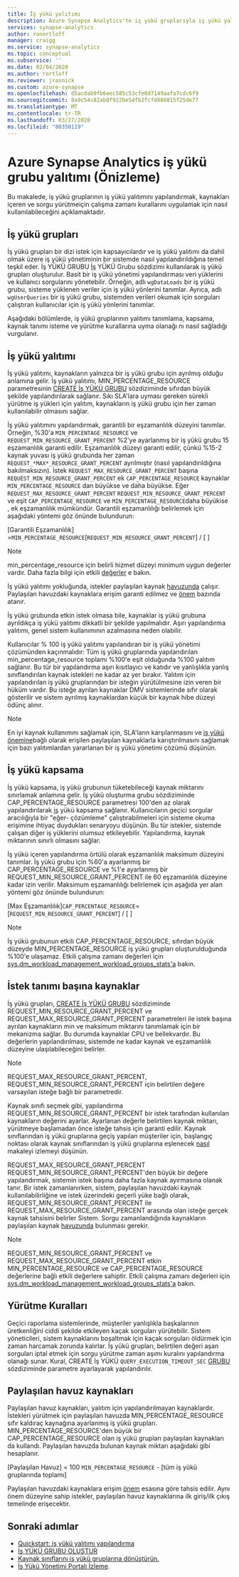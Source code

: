 ```yaml
---
title: İş yükü yalıtımı
description: Azure Synapse Analytics'te iş yükü gruplarıyla iş yükü yalıtımı ayarlama kılavuzu.
services: synapse-analytics
author: ronortloff
manager: craigg
ms.service: synapse-analytics
ms.topic: conceptual
ms.subservice: ''
ms.date: 02/04/2020
ms.author: rortloff
ms.reviewer: jrasnick
ms.custom: azure-synapse
ms.openlocfilehash: d5acdab9fb6eec585c53cfe0d7149aafa7cdc6f9
ms.sourcegitcommit: 8a9c54c82ab8f922be54fb2fcfd880815f25de77
ms.translationtype: MT
ms.contentlocale: tr-TR
ms.lasthandoff: 03/27/2020
ms.locfileid: "80350119"
---
```

# <a name="azure-synapse-analytics-workload-group-isolation-preview"></a>Azure Synapse Analytics iş yükü grubu yalıtımı (Önizleme)

Bu makalede, iş yükü gruplarının iş yükü yalıtımını yapılandırmak, kaynakları içeren ve sorgu yürütmeiçin çalışma zamanı kurallarını uygulamak için nasıl kullanılabileceğini açıklamaktadır.

## <a name="workload-groups"></a>İş yükü grupları

İş yükü grupları bir dizi istek için kapsayıcılardır ve iş yükü yalıtımı da dahil olmak üzere iş yükü yönetiminin bir sistemde nasıl yapılandırıldığına temel teşkil eder.  İş YÜKÜ GRUBU [İş](/sql/t-sql/statements/create-workload-group-transact-sql?view=azure-sqldw-latest) YÜKÜ Grubu sözdizimi kullanılarak iş yükü grupları oluşturulur.  Basit bir iş yükü yönetimi yapılandırması veri yüklerini ve kullanıcı sorgularını yönetebilir.  Örneğin, adlı `wgDataLoads` bir iş yükü grubu, sisteme yüklenen veriler için iş yükü yönlerini tanımlar. Ayrıca, adlı `wgUserQueries` bir iş yükü grubu, sistemden verileri okumak için sorguları çalıştıran kullanıcılar için iş yükü yönlerini tanımlar.

Aşağıdaki bölümlerde, iş yükü gruplarının yalıtımı tanımlama, kapsama, kaynak tanımı isteme ve yürütme kurallarına uyma olanağı nı nasıl sağladığı vurgulanır.

## <a name="workload-isolation"></a>İş yükü yalıtımı

İş yükü yalıtımı, kaynakların yalnızca bir iş yükü grubu için ayrılmış olduğu anlamına gelir.  İş yükü yalıtımı, MIN_PERCENTAGE_RESOURCE parametresinin [CREATE İş YÜKÜ GRUBU](/sql/t-sql/statements/create-workload-group-transact-sql?view=azure-sqldw-latest) sözdiziminde sıfırdan büyük şekilde yapılandırılarak sağlanır.  Sıkı SLA'lara uyması gereken sürekli yürütme iş yükleri için yalıtım, kaynakların iş yükü grubu için her zaman kullanılabilir olmasını sağlar. 

İş yükü yalıtımını yapılandırmak, garantili bir eşzamanlılık düzeyini tanımlar. Örneğin, %30'a `MIN_PERCENTAGE_RESOURCE` ve `REQUEST_MIN_RESOURCE_GRANT_PERCENT` %2'ye ayarlanmış bir iş yükü grubu 15 eşzamanlılık garanti edilir.  Eşzamanlılık düzeyi garanti edilir, çünkü %15-2 kaynak yuvası iş yükü grubunda her zaman `REQUEST_*MAX*_RESOURCE_GRANT_PERCENT` ayrılmıştır (nasıl yapılandırıldığına bakılmaksızın).  İstek `REQUEST_MAX_RESOURCE_GRANT_PERCENT` başına `REQUEST_MIN_RESOURCE_GRANT_PERCENT` ek `CAP_PERCENTAGE_RESOURCE` kaynaklar `MIN_PERCENTAGE_RESOURCE` dan büyükse ve daha büyükse.  Eğer `REQUEST_MAX_RESOURCE_GRANT_PERCENT` `REQUEST_MIN_RESOURCE_GRANT_PERCENT` ve eşit `CAP_PERCENTAGE_RESOURCE` ve `MIN_PERCENTAGE_RESOURCE`daha büyükise , ek eşzamanlılık mümkündür.  Garantili eşzamanlılığı belirlemek için aşağıdaki yöntemi göz önünde bulundurun:

[Garantili Eşzamanlılık] =`MIN_PERCENTAGE_RESOURCE`[`REQUEST_MIN_RESOURCE_GRANT_PERCENT`] / [ ]

> [!NOTE] 
> min_percentage_resource için belirli hizmet düzeyi minimum uygun değerler vardır.  Daha fazla bilgi için etkili [değerler](/sql/t-sql/statements/create-workload-group-transact-sql?view=azure-sqldw-latest#effective-values) e bakın.

İş yükü yalıtımı yokluğunda, istekler paylaşılan kaynak [havuzunda](#shared-pool-resources) çalışır.  Paylaşılan havuzdaki kaynaklara erişim garanti edilmez ve [önem](sql-data-warehouse-workload-importance.md) bazında atanır.

İş yükü grubunda etkin istek olmasa bile, kaynaklar iş yükü grubuna ayrıldıkça iş yükü yalıtımı dikkatli bir şekilde yapılmalıdır. Aşırı yapılandırma yalıtımı, genel sistem kullanımının azalmasına neden olabilir.

Kullanıcılar % 100 iş yükü yalıtımı yapılandıran bir iş yükü yönetimi çözümünden kaçınmalıdır: Tüm iş yükü gruplarında yapılandırılan min_percentage_resource toplamı %100'e eşit olduğunda %100 yalıtım sağlanır.  Bu tür bir yapılandırma aşırı kısıtlayıcı ve katıdır ve yanlışlıkla yanlış sınıflandırılan kaynak istekleri ne kadar az yer bırakır. Yalıtım için yapılandırılan iş yükü gruplarından bir isteğin yürütülmesine izin veren bir hüküm vardır. Bu isteğe ayrılan kaynaklar DMV sistemlerinde sıfır olarak gösterilir ve sistem ayrılmış kaynaklardan küçük bir kaynak hibe düzeyi ödünç alınır.

> [!NOTE] 
> En iyi kaynak kullanımını sağlamak için, SLA'ların karşılanmasını ve [iş yükü önemine](sql-data-warehouse-workload-importance.md)bağlı olarak erişilen paylaşılan kaynaklarla karıştırılmasını sağlamak için bazı yalıtımlardan yararlanan bir iş yükü yönetimi çözümü düşünün.

## <a name="workload-containment"></a>İş yükü kapsama

İş yükü kapsama, iş yükü grubunun tüketebileceği kaynak miktarını sınırlamak anlamına gelir.  İş yükü oluşturma grubu sözdiziminde CAP_PERCENTAGE_RESOURCE parametresi 100'den az olarak yapılandırılarak [iş](/sql/t-sql/statements/create-workload-group-transact-sql?view=azure-sqldw-latest) yükü kapsama sağlanır.  Kullanıcıların geçici sorgular aracılığıyla bir "eğer- çözümleme" çalıştırabilmeleri için sisteme okuma erişimine ihtiyaç duydukları senaryoyu düşünün.  Bu tür istekler, sistemde çalışan diğer iş yüklerini olumsuz etkileyebilir.  Yapılandırma, kaynak miktarının sınırlı olmasını sağlar.

İş yükü içeren yapılandırma örtülü olarak eşzamanlılık maksimum düzeyini tanımlar.  İş yükü grubu için %60'a ayarlanmış bir CAP_PERCENTAGE_RESOURCE ve %1'e ayarlanmış bir REQUEST_MIN_RESOURCE_GRANT_PERCENT ile 60 eşzamanlılık düzeyine kadar izin verilir.  Maksimum eşzamanlılığı belirlemek için aşağıda yer alan yöntemi göz önünde bulundurun:

[Max Eşzamanlılık]`CAP_PERCENTAGE_RESOURCE`= [`REQUEST_MIN_RESOURCE_GRANT_PERCENT`] / [ ]

> [!NOTE] 
> İş yükü grubunun etkili CAP_PERCENTAGE_RESOURCE, sıfırdan büyük düzeyde MIN_PERCENTAGE_RESOURCE iş yükü grupları oluşturulduğunda %100'e ulaşamaz.  Etkili çalışma zamanı değerleri için [sys.dm_workload_management_workload_groups_stats'a](/sql/relational-databases/system-dynamic-management-views/sys-dm-workload-management-workload-group-stats-transact-sql?view=azure-sqldw-latest) bakın.

## <a name="resources-per-request-definition"></a>İstek tanımı başına kaynaklar

İş yükü grupları, [CREATE İş YÜKÜ GRUBU](/sql/t-sql/statements/create-workload-group-transact-sql?view=azure-sqldw-latest) sözdiziminde REQUEST_MIN_RESOURCE_GRANT_PERCENT ve REQUEST_MAX_RESOURCE_GRANT_PERCENT parametreleri ile istek başına ayrılan kaynakların min ve maksimum miktarını tanımlamak için bir mekanizma sağlar.  Bu durumda kaynaklar CPU ve bellekvardır.  Bu değerlerin yapılandırılması, sistemde ne kadar kaynak ve eşzamanlılık düzeyine ulaşılabileceğini belirler.

> [!NOTE] 
> REQUEST_MAX_RESOURCE_GRANT_PERCENT, REQUEST_MIN_RESOURCE_GRANT_PERCENT için belirtilen değere varsayılan isteğe bağlı bir parametredir.

Kaynak sınıfı seçmek gibi, yapılandırma REQUEST_MIN_RESOURCE_GRANT_PERCENT bir istek tarafından kullanılan kaynakların değerini ayarlar.  Ayarlanan değerle belirtilen kaynak miktarı, yürütmeye başlamadan önce isteğe tahsis için garanti edilir.  Kaynak sınıflarından iş yükü gruplarına geçiş yapılan müşteriler için, başlangıç noktası olarak kaynak sınıflarından iş yükü gruplarına eşlenecek [nasıl](sql-data-warehouse-how-to-convert-resource-classes-workload-groups.md) makaleyi izlemeyi düşünün.

REQUEST_MAX_RESOURCE_GRANT_PERCENT REQUEST_MIN_RESOURCE_GRANT_PERCENT'den büyük bir değere yapılandırmak, sistemin istek başına daha fazla kaynak ayırmasına olanak tanır.  Bir istek zamanlanırken, sistem, paylaşılan havuzdaki kaynak kullanılabilirliğine ve istek üzerindeki geçerli yüke bağlı olarak, REQUEST_MIN_RESOURCE_GRANT_PERCENT ile REQUEST_MAX_RESOURCE_GRANT_PERCENT arasında olan isteğe gerçek kaynak tahsisini belirler Sistem.  Sorgu zamanlandığında kaynakların paylaşılan kaynak [havuzunda](#shared-pool-resources) bulunması gerekir.  

> [!NOTE] 
> REQUEST_MIN_RESOURCE_GRANT_PERCENT ve REQUEST_MAX_RESOURCE_GRANT_PERCENT etkin MIN_PERCENTAGE_RESOURCE ve CAP_PERCENTAGE_RESOURCE değerlerine bağlı etkili değerlere sahiptir.  Etkili çalışma zamanı değerleri için [sys.dm_workload_management_workload_groups_stats'a](/sql/relational-databases/system-dynamic-management-views/sys-dm-workload-management-workload-group-stats-transact-sql?view=azure-sqldw-latest) bakın.

## <a name="execution-rules"></a>Yürütme Kuralları

Geçici raporlama sistemlerinde, müşteriler yanlışlıkla başkalarının üretkenliğini ciddi şekilde etkileyen kaçak sorguları yürütebilir.  Sistem yöneticileri, sistem kaynaklarını boşaltmak için kaçak sorguları öldürmek için zaman harcamak zorunda kalırlar.  İş yükü grupları, belirtilen değeri aşan sorguları iptal etmek için sorgu yürütme zaman aşımı kuralını yapılandırma olanağı sunar.  Kural, CREATE İş YÜKÜ `QUERY_EXECUTION_TIMEOUT_SEC` [GRUBU](/sql/t-sql/statements/create-workload-group-transact-sql?view=azure-sqldw-latest) sözdiziminde parametre ayarlayarak yapılandırılır.

## <a name="shared-pool-resources"></a>Paylaşılan havuz kaynakları

Paylaşılan havuz kaynakları, yalıtım için yapılandırılmayan kaynaklardır.  İstekleri yürütmek için paylaşılan havuzda MIN_PERCENTAGE_RESOURCE sıfır kaldıraç kaynağına ayarlanmış iş yükü grupları.  MIN_PERCENTAGE_RESOURCE'den büyük bir CAP_PERCENTAGE_RESOURCE olan iş yükü grupları paylaşılan kaynakları da kullandı.  Paylaşılan havuzda bulunan kaynak miktarı aşağıdaki gibi hesaplanır.

[Paylaşılan Havuz] = 100 `MIN_PERCENTAGE_RESOURCE` - [tüm iş yükü gruplarında toplamı]

Paylaşılan havuzdaki kaynaklara erişim [önem](sql-data-warehouse-workload-importance.md) esasına göre tahsis edilir.  Aynı önem düzeyine sahip istekler, paylaşılan havuz kaynaklarına ilk giriş/ilk çıkış temelinde erişecektir.

## <a name="next-steps"></a>Sonraki adımlar

- [Quickstart: iş yükü yalıtımı yapılandırma](quickstart-configure-workload-isolation-tsql.md)
- [İş YÜKÜ GRUBU OLUŞTUR](/sql/t-sql/statements/create-workload-group-transact-sql?view=azure-sqldw-latest)
- [Kaynak sınıflarını iş yükü gruplarına dönüştürün.](sql-data-warehouse-how-to-convert-resource-classes-workload-groups.md)
- [İş Yükü Yönetimi Portalı İzleme](sql-data-warehouse-workload-management-portal-monitor.md).  
